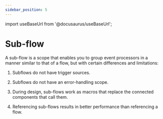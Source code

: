 ```yaml
---
sidebar_position: 5
---
```


import useBaseUrl from '@docusaurus/useBaseUrl';

# Sub-flow 

A sub-flow is a scope that enables you to group event processors in a manner similar to that of a flow, but with certain differences and limitations:

1) Subflows do not have trigger sources.

2) Subflows do not have an error-handling scope.

3) During design, sub-flows work as macros that replace the connected components that call them.

4) Referencing sub-flows results in better performance than referencing a flow.